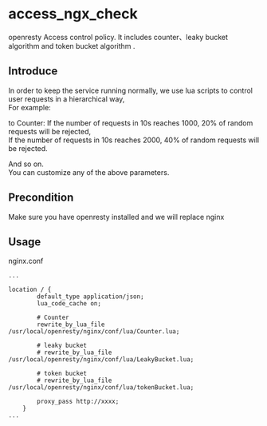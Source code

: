 # access_ngx_check
openresty Access control policy. It includes counter、leaky bucket algorithm and token bucket algorithm .

## Introduce
In order to keep the service running normally, we use lua scripts to control user requests in a hierarchical way,  
For example:  

to Counter:
If the number of requests in 10s reaches 1000, 20% of random requests will be rejected,  
If the number of requests in 10s reaches 2000, 40% of random requests will be rejected.  

And so on.  
You can customize any of the above parameters.  


## Precondition
Make sure you have openresty installed and we will replace nginx


## Usage
nginx.conf

```
...

location / {
        default_type application/json;
        lua_code_cache on;
       
        # Counter
        rewrite_by_lua_file /usr/local/openresty/nginx/conf/lua/Counter.lua;
        
        # leaky bucket
        # rewrite_by_lua_file /usr/local/openresty/nginx/conf/lua/LeakyBucket.lua;
        
        # token bucket
        # rewrite_by_lua_file /usr/local/openresty/nginx/conf/lua/tokenBucket.lua;
        
        proxy_pass http://xxxx;
    }
...
```
